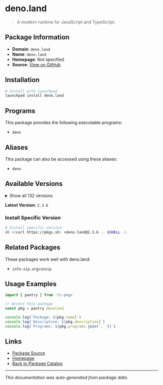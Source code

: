 # deno.land

> A modern runtime for JavaScript and TypeScript.

## Package Information

- **Domain**: `deno.land`
- **Name**: `deno.land`
- **Homepage**: Not specified
- **Source**: [View on GitHub](https://github.com/pkgxdev/pantry/tree/main/projects/deno.land/package.yml)

## Installation

```bash
# Install with launchpad
launchpad install deno.land
```

## Programs

This package provides the following executable programs:

- `deno`

## Aliases

This package can also be accessed using these aliases:

- `deno`

## Available Versions

<details>
<summary>Show all 132 versions</summary>

- `2.3.6`, `2.3.5`, `2.3.4`, `2.3.3`, `2.3.2`
- `2.3.1`, `2.2.13`, `2.2.12`, `2.2.11`, `2.2.10`
- `2.2.9`, `2.2.8`, `2.2.7`, `2.2.6`, `2.2.5`
- `2.2.4`, `2.2.3`, `2.2.2`, `2.2.1`, `2.2.0`
- `2.1.13`, `2.1.12`, `2.1.11`, `2.1.10`, `2.1.9`
- `2.1.8`, `2.1.7`, `2.1.6`, `2.1.5`, `2.1.4`
- `2.1.3`, `2.1.2`, `2.1.1`, `2.1.0`, `2.0.6`
- `2.0.5`, `2.0.4`, `2.0.3`, `2.0.2`, `2.0.1`
- `2.0.0`, `1.46.3`, `1.46.2`, `1.46.1`, `1.46.0`
- `1.45.5`, `1.45.4`, `1.45.3`, `1.45.2`, `1.45.1`
- `1.45.0`, `1.44.4`, `1.44.3`, `1.44.2`, `1.44.1`
- `1.44.0`, `1.43.6`, `1.43.5`, `1.43.4`, `1.43.3`
- `1.43.2`, `1.43.1`, `1.43.0`, `1.42.4`, `1.42.3`
- `1.42.2`, `1.42.1`, `1.42.0`, `1.41.3`, `1.41.2`
- `1.41.1`, `1.41.0`, `1.40.5`, `1.40.4`, `1.40.3`
- `1.40.2`, `1.40.1`, `1.40.0`, `1.39.4`, `1.39.3`
- `1.39.2`, `1.39.1`, `1.39.0`, `1.38.5`, `1.38.4`
- `1.38.3`, `1.38.2`, `1.38.1`, `1.38.0`, `1.37.2`
- `1.37.1`, `1.37.0`, `1.36.4`, `1.36.3`, `1.36.2`
- `1.36.1`, `1.36.0`, `1.35.3`, `1.35.2`, `1.35.1`
- `1.35.0`, `1.34.3`, `1.34.2`, `1.34.1`, `1.34.0`
- `1.33.4`, `1.33.3`, `1.33.2`, `1.33.1`, `1.33.0`
- `1.32.5`, `1.32.4`, `1.32.3`, `1.32.2`, `1.32.1`
- `1.32.0`, `1.31.3`, `1.31.2`, `1.31.1`, `1.31.0`
- `1.30.3`, `1.30.2`, `1.30.1`, `1.30.0`, `1.29.2`
- `1.29.1`, `1.29.0`, `1.28.3`, `1.28.2`, `1.28.1`
- `1.28.0`, `1.26.2`

</details>

**Latest Version**: `2.3.6`

### Install Specific Version

```bash
# Install specific version
sh <(curl https://pkgx.sh) +deno.land@2.3.6 -- $SHELL -i
```

## Related Packages

These packages work well with deno.land:

- `info-zip.org/unzip`

## Usage Examples

```typescript
import { pantry } from 'ts-pkgx'

// Access this package
const pkg = pantry.denoland

console.log(`Package: ${pkg.name}`)
console.log(`Description: ${pkg.description}`)
console.log(`Programs: ${pkg.programs.join(', ')}`)
```

## Links

- [Package Source](https://github.com/pkgxdev/pantry/tree/main/projects/deno.land/package.yml)
- [Homepage](#)
- [Back to Package Catalog](../package-catalog.md)

---

*This documentation was auto-generated from package data.*
